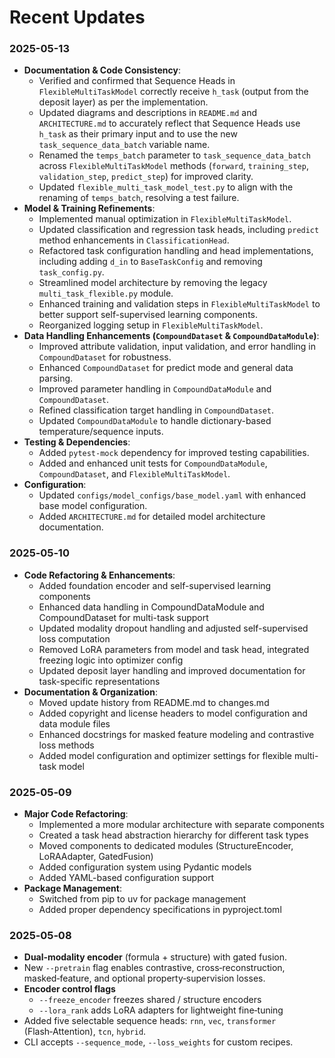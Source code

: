 # Recent Updates

### 2025-05-13
- **Documentation & Code Consistency**:
  - Verified and confirmed that Sequence Heads in `FlexibleMultiTaskModel` correctly receive `h_task` (output from the deposit layer) as per the implementation.
  - Updated diagrams and descriptions in `README.md` and `ARCHITECTURE.md` to accurately reflect that Sequence Heads use `h_task` as their primary input and to use the new `task_sequence_data_batch` variable name.
  - Renamed the `temps_batch` parameter to `task_sequence_data_batch` across `FlexibleMultiTaskModel` methods (`forward`, `training_step`, `validation_step`, `predict_step`) for improved clarity.
  - Updated `flexible_multi_task_model_test.py` to align with the renaming of `temps_batch`, resolving a test failure.
- **Model & Training Refinements**:
  - Implemented manual optimization in `FlexibleMultiTaskModel`.
  - Updated classification and regression task heads, including `predict` method enhancements in `ClassificationHead`.
  - Refactored task configuration handling and head implementations, including adding `d_in` to `BaseTaskConfig` and removing `task_config.py`.
  - Streamlined model architecture by removing the legacy `multi_task_flexible.py` module.
  - Enhanced training and validation steps in `FlexibleMultiTaskModel` to better support self-supervised learning components.
  - Reorganized logging setup in `FlexibleMultiTaskModel`.
- **Data Handling Enhancements (`CompoundDataset` & `CompoundDataModule`)**:
  - Improved attribute validation, input validation, and error handling in `CompoundDataset` for robustness.
  - Enhanced `CompoundDataset` for predict mode and general data parsing.
  - Improved parameter handling in `CompoundDataModule` and `CompoundDataset`.
  - Refined classification target handling in `CompoundDataset`.
  - Updated `CompoundDataModule` to handle dictionary-based temperature/sequence inputs.
- **Testing & Dependencies**:
  - Added `pytest-mock` dependency for improved testing capabilities.
  - Added and enhanced unit tests for `CompoundDataModule`, `CompoundDataset`, and `FlexibleMultiTaskModel`.
- **Configuration**:
  - Updated `configs/model_configs/base_model.yaml` with enhanced base model configuration.
  - Added `ARCHITECTURE.md` for detailed model architecture documentation.

### 2025‑05‑10
- **Code Refactoring & Enhancements**:
  - Added foundation encoder and self-supervised learning components
  - Enhanced data handling in CompoundDataModule and CompoundDataset for multi-task support 
  - Updated modality dropout handling and adjusted self-supervised loss computation
  - Removed LoRA parameters from model and task head, integrated freezing logic into optimizer config
  - Updated deposit layer handling and improved documentation for task-specific representations
- **Documentation & Organization**:
  - Moved update history from README.md to changes.md
  - Added copyright and license headers to model configuration and data module files
  - Enhanced docstrings for masked feature modeling and contrastive loss methods
  - Added model configuration and optimizer settings for flexible multi-task model

### 2025‑05‑09
- **Major Code Refactoring**:
  - Implemented a more modular architecture with separate components
  - Created a task head abstraction hierarchy for different task types
  - Moved components to dedicated modules (StructureEncoder, LoRAAdapter, GatedFusion)
  - Added configuration system using Pydantic models
  - Added YAML-based configuration support
- **Package Management**:
  - Switched from pip to uv for package management
  - Added proper dependency specifications in pyproject.toml

### 2025‑05‑08
- **Dual‑modality encoder** (formula + structure) with gated fusion.
- New `--pretrain` flag enables contrastive, cross‑reconstruction, masked‑feature, and optional property‑supervision losses.
- **Encoder control flags**
  - `--freeze_encoder` freezes shared / structure encoders
  - `--lora_rank` adds LoRA adapters for lightweight fine‑tuning
- Added five selectable sequence heads: `rnn`, `vec`, `transformer` (Flash‑Attention), `tcn`, `hybrid`.
- CLI accepts `--sequence_mode`, `--loss_weights` for custom recipes.
